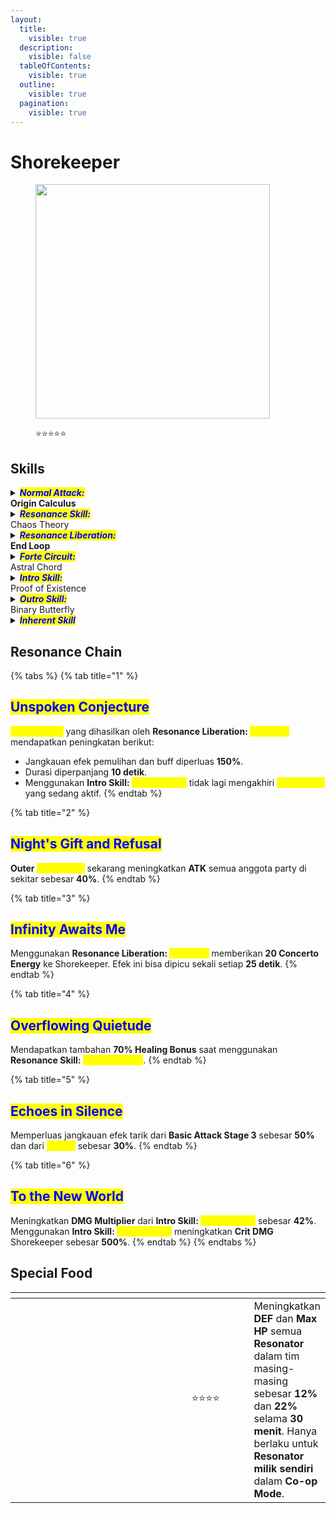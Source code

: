 ```yaml
---
layout:
  title:
    visible: true
  description:
    visible: false
  tableOfContents:
    visible: true
  outline:
    visible: true
  pagination:
    visible: true
---
```


# Shorekeeper

<figure><img src="https://wuthering.wiki/img/rolecard_1505.png" alt="" width="375"><figcaption><p><span data-gb-custom-inline data-tag="emoji" data-code="2b50">⭐</span><span data-gb-custom-inline data-tag="emoji" data-code="2b50">⭐</span><span data-gb-custom-inline data-tag="emoji" data-code="2b50">⭐</span><span data-gb-custom-inline data-tag="emoji" data-code="2b50">⭐</span><span data-gb-custom-inline data-tag="emoji" data-code="2b50">⭐</span></p></figcaption></figure>

## Skills

<details>

<summary><em><mark style="color:blue;"><strong>Normal Attack:</strong></mark></em><br><strong>Origin Calculus</strong></summary>

<mark style="color:blue;">**Basic Attack**</mark>\
Melakukan hingga **4 serangan berturut-turut** yang memberikan <img src="https://wuthering.wiki/img/element_5.png" alt="" data-size="line"> **Spectro DMG**. Setiap hit akan menghasilkan **1&#x20;**_<mark style="color:yellow;">**Collapsed Core**</mark>._\
\
<mark style="color:blue;">**Heavy Attack**</mark>\
Tahan tombol **Normal Attack** untuk masuk ke _<mark style="color:yellow;">**Unbound Form**</mark>_, yang terus mengonsumsi **STA**. Saat berada dalam mode ini, Shorekeeper akan:

* Menghasilkan **1** segmen _<mark style="color:yellow;">**Deductive Data**</mark>_ setiap detik.
* Secara otomatis mengumpulkan collectible dari tanaman di sekitar.\
  Ketika **STA** habis atau jika melakukan aksi seperti **Basic Attack**, _<mark style="color:yellow;">**Unbound Form**</mark>_ akan berakhir dan memberikan <img src="https://wuthering.wiki/img/element_5.png" alt="" data-size="line"> **Spectro DMG** ke target. Setiap segmen _<mark style="color:yellow;">**Deductive Data**</mark>_ yang terkumpul akan berubah menjadi <mark style="color:yellow;">**Empirical Data**</mark> dan menghasilkan _<mark style="color:yellow;">**Collapsed Core**</mark>_.

<mark style="color:blue;">**Mid-air Attack**</mark>\
Mengonsumsi **STA** untuk melakukan **Plunging Attack**. Setiap hit menghasilkan **1&#x20;**_<mark style="color:yellow;">**Collapsed Core**</mark>_. \
Tekan tombol **Normal Attack** dengan cepat setelah **Plunging Attack** untuk langsung melakukan **Basic Attack Stage 2**.\
<mark style="color:blue;">**Dodge Counter**</mark>\
tekan tombol **Normal Attack** setelah berhasil melakukan **Dodge** untuk menyerang target dan memberikan <img src="https://wuthering.wiki/img/element_5.png" alt="" data-size="line"> **Spectro DMG**.

</details>

<details>

<summary><em><mark style="color:blue;"><strong>Resonance Skill:</strong></mark></em><br>Chaos Theory</summary>

Memulihkan HP semua anggota party di sekitar dan memanggil **5&#x20;**_<mark style="color:yellow;">**Dim Star Butterflies**</mark>_ yang secara otomatis melacak serta menyerang target, memberikan <img src="https://wuthering.wiki/img/element_5.png" alt="" data-size="line"> **Spectro DMG**. \
Jika langsung melanjutkan dengan **Basic Attack**, siklus **Basic Attack** akan dimulai dari **Stage 2**.\
Dapat digunakan saat di udara.

</details>

<details>

<summary><em><mark style="color:blue;"><strong>Resonance Liberation:</strong></mark></em><br><strong>End Loop</strong></summary>

<mark style="color:blue;">**Outer Stellarealm**</mark>\
Menciptakan <mark style="color:yellow;">**Outer Stellarealm**</mark> yang secara terus-menerus memulihkan **HP** semua anggota party di dalam area efeknya. \
Efek ini bisa dipicu setiap **3 detik sekali**.

<mark style="color:blue;">**Inner Stellarealm**</mark>\
Saat anggota party menggunakan **Intro Skill** di dalam <mark style="color:yellow;">**Outer Stellarealm**</mark>, area tersebut berevolusi menjadi <mark style="color:yellow;">**Inner Stellarealm**</mark>.

* Dalam area <mark style="color:yellow;">**Inner Stellarealm**</mark>, setiap **0.2% Shorekeeper's Energy Regen** akan memberikan **0.01% peningkatan Crit Rate** ke seluruh anggota party, hingga maksimal **12.5%**.
* <mark style="color:yellow;">**Inner Stellarealm**</mark> mewarisi semua efek dari <mark style="color:yellow;">**Outer Stellarealm**</mark>.

<mark style="color:blue;">**Supernal Stellarealm**</mark>\
Saat anggota party menggunakan **Intro Skill** di dalam <mark style="color:yellow;">**Inner Stellarealm**</mark>, area tersebut berevolusi menjadi <mark style="color:yellow;">**Supernal Stellarealm**</mark>.

* Dalam area <mark style="color:yellow;">**Supernal Stellarealm**</mark>, setiap **0.1% Shorekeeper's Energy Regen** akan memberikan **0.01% peningkatan Crit DMG** ke seluruh anggota party, hingga maksimal **25%**.
* <mark style="color:yellow;">**Supernal Stellarealm**</mark> mewarisi semua efek dari <mark style="color:yellow;">**Inner Stellarealm**</mark>

</details>

<details>

<summary><em><mark style="color:blue;"><strong>Forte Circuit:</strong></mark></em><br>Astral Chord</summary>

<mark style="color:blue;">**Flare Star Butterfly**</mark>\
Menyerang target dengan **Normal Attack** akan menghasilkan _<mark style="color:yellow;">**Collapsed Core**</mark>_, yang setelah 6 detik akan berubah menjadi <mark style="color:yellow;">**Flare Star Butterfly**</mark>. \
<mark style="color:yellow;">**Flare Star Butterflies**</mark> secara otomatis melacak dan menyerang target, memberikan <img src="https://wuthering.wiki/img/element_5.png" alt="" data-size="line"> **Spectro DMG**. Jika sudah ada **5** _<mark style="color:yellow;">**Collapsed Cores**</mark>_, hit **Basic Attack** berikutnya akan langsung mengubah satu _<mark style="color:yellow;">**Collapsed Core**</mark>_ menjadi <mark style="color:yellow;">**Flare Star Butterfly**</mark>.

<mark style="color:blue;">**Illation**</mark>\
Saat Shorekeeper memiliki 5 segmen <mark style="color:yellow;">**Empirical Data**</mark>, menggunakan **Heavy Attack** akan mengonsumsi semua segmen tersebut untuk menarik target di sekitar dan memberikan <img src="https://wuthering.wiki/img/element_5.png" alt="" data-size="line"> **Spectro DMG**. Semua _<mark style="color:yellow;">**Collapsed Cores**</mark>_ yang ada juga akan langsung berubah menjadi <mark style="color:yellow;">**Flare Star Butterflies**</mark>.

<mark style="color:blue;">**Transmutation**</mark>\
Saat Shorekeeper memiliki 5 segmen <mark style="color:yellow;">**Empirical Data**</mark>, menggunakan **Mid-air Attack** akan mengonsumsi semua segmen tersebut untuk memberikan <img src="https://wuthering.wiki/img/element_5.png" alt="" data-size="line"> **Spectro DMG**. \
Semua _<mark style="color:yellow;">**Collapsed Cores**</mark>_ yang ada juga akan langsung berubah menjadi <mark style="color:yellow;">**Flare Star Butterflies**</mark>. Tekan tombol **Normal Attack** dengan cepat setelahnya untuk langsung melakukan **Basic Attack Stage 2**.

<mark style="color:blue;">**Empirical Data**</mark>\
Shorekeeper dapat menyimpan hingga **5 segmen** <mark style="color:yellow;">**Empirical Data**</mark>.

* Mendapatkan **1** segmen saat **Basic Attack Stage 1, 2, atau 4** mengenai target.
* Mendapatkan **2** segmen saat **Basic Attack Stage 3** mengenai target.
* Mendapatkan **1** segmen saat **Mid-air Attack** mengenai target.
* Mendapatkan **1** segmen saat **Dodge Counter** mengenai target.

</details>

<details>

<summary><em><mark style="color:blue;"><strong>Intro Skill:</strong></mark></em><br>Proof of Existence</summary>

<mark style="color:blue;">**Enlightenment**</mark>\
Shorekeeper muncul untuk memulihkan **HP** semua anggota party di sekitar dan memanggil **5&#x20;**_<mark style="color:yellow;">**Dim Star Butterflies**</mark>_ yang otomatis melacak serta menyerang target, memberikan <img src="https://wuthering.wiki/img/element_5.png" alt="" data-size="line"> **Spectro DMG.** \
Serangan ini dihitung sebagai **Resonance Skill DMG**.

<mark style="color:blue;">**Discernment**</mark>\
Saat <mark style="color:yellow;">**Supernal Stellarealm**</mark> terbentuk, **Intro Skill** pertama Shorekeeper selama durasi ini akan digantikan dengan **Intro Skill&#x20;**<mark style="color:yellow;">**Discernment.**</mark> Mengaktifkan <mark style="color:yellow;">**Discernment**</mark> akan mengakhiri <mark style="color:yellow;">**Stellarealm**</mark> yang sedang aktif, memulihkan **HP** semua anggota party di sekitar, dan memberikan <img src="https://wuthering.wiki/img/element_5.png" alt="" data-size="line"> **Spectro DMG** ke target. \
Serangan ini **dijamin Critical Hit** dan dihitung sebagai **Resonance Liberation DMG**.\
**Intro Skill&#x20;**<mark style="color:yellow;">**Discernment**</mark> hanya bisa diaktifkan sekali setiap kali <mark style="color:yellow;">**Supernal Stellarealm**</mark> terbentuk.

</details>

<details>

<summary><em><mark style="color:blue;"><strong>Outro Skill:</strong></mark></em><br>Binary Butterfly</summary>

Shorekeeper memanggil **1&#x20;**<mark style="color:yellow;">**Flare Star Butterfly**</mark> dan **1&#x20;**_<mark style="color:yellow;">**Dim Star Butterfly**</mark>_ yang mengitari Resonator di medan pertempuran selama **maksimal 30 detik**, memberikan efek berikut:

* Jika Resonator terkena serangan atau terpental, menekan tombol **Dodge** akan langsung membatalkan gangguan tersebut, memicu **Dodge** yang berhasil. \
  Jika Resonator sedang melayang dan dekat dengan tanah, mereka bisa langsung mendarat dengan posisi berdiri. Efek ini bisa digunakan hingga **5 kali**.
* Semua anggota party di sekitar mendapatkan **15% peningkatan DMG**.

</details>

<details>

<summary><em><mark style="color:blue;"><strong>Inherent Skill</strong></mark></em></summary>

<mark style="color:blue;">**Life Entwined**</mark>\
Saat Resonator lain selain Shorekeeper menerima serangan fatal, mereka tidak akan langsung **KO** tetapi malah dipulihkan sebesar **50% HP** dari total **HP** Shorekeeper, sementara Shorekeeper kehilangan jumlah **HP** yang sama. \
**HP** Shorekeeper tidak akan turun di bawah **1** karena efek ini.\
Efek ini bisa diaktifkan sekali setiap **10 menit**.

<mark style="color:blue;">**Self Gravitation**</mark>\
Saat Resonator di medan pertempuran berada dalam jangkauan <mark style="color:yellow;">**Stellarealm**</mark>, **Energy Regen** Shorekeeper meningkat **10%**. \
Jika **Rover** ada dalam tim, Energy Regen Rover juga meningkat **10%**.

</details>

## Resonance Chain

{% tabs %}
{% tab title="1" %}
## <mark style="color:blue;">Unspoken Conjecture</mark>

<mark style="color:yellow;">**Stellarealms**</mark> yang dihasilkan oleh **Resonance Liberation:&#x20;**<mark style="color:yellow;">**End Loop**</mark> mendapatkan peningkatan berikut:

* Jangkauan efek pemulihan dan buff diperluas **150%**.
* Durasi diperpanjang **10 detik**.
* Menggunakan **Intro Skill:&#x20;**<mark style="color:yellow;">**Discernment**</mark> tidak lagi mengakhiri <mark style="color:yellow;">**Stellarealm**</mark> yang sedang aktif.
{% endtab %}

{% tab title="2" %}
## <mark style="color:blue;">Night's Gift and Refusal</mark>

**Outer&#x20;**<mark style="color:yellow;">**Stellarealm**</mark> sekarang meningkatkan **ATK** semua anggota party di sekitar sebesar **40%**.
{% endtab %}

{% tab title="3" %}
## <mark style="color:blue;">Infinity Awaits Me</mark>

Menggunakan **Resonance Liberation:&#x20;**<mark style="color:yellow;">**End Loop**</mark> memberikan **20 Concerto Energy** ke Shorekeeper. Efek ini bisa dipicu sekali setiap **25 detik**.
{% endtab %}

{% tab title="4" %}
## <mark style="color:blue;">Overflowing Quietude</mark>

Mendapatkan tambahan **70% Healing Bonus** saat menggunakan **Resonance Skill:&#x20;**<mark style="color:yellow;">**Chaos Theory**</mark>.
{% endtab %}

{% tab title="5" %}
## <mark style="color:blue;">Echoes in Silence</mark>

Memperluas jangkauan efek tarik dari **Basic Attack Stage 3** sebesar **50%** dan dari <mark style="color:yellow;">**Illation**</mark> sebesar **30%**.
{% endtab %}

{% tab title="6" %}
## <mark style="color:blue;">To the New World</mark>

Meningkatkan **DMG Multiplier** dari **Intro Skill:&#x20;**<mark style="color:yellow;">**Discernment**</mark> sebesar **42%**. Menggunakan **Intro Skill:&#x20;**<mark style="color:yellow;">**Discernment**</mark> meningkatkan **Crit DMG** Shorekeeper sebesar **500%**.
{% endtab %}
{% endtabs %}

## Special Food

<table data-header-hidden><thead><tr><th width="267"></th><th width="136" align="center"></th><th></th></tr></thead><tbody><tr><td><img src="https://wuthering.wiki/img/item_80001039.png" alt=""></td><td align="center"><span data-gb-custom-inline data-tag="emoji" data-code="2b50">⭐</span><span data-gb-custom-inline data-tag="emoji" data-code="2b50">⭐</span><span data-gb-custom-inline data-tag="emoji" data-code="2b50">⭐</span><span data-gb-custom-inline data-tag="emoji" data-code="2b50">⭐</span></td><td>Meningkatkan <strong>DEF</strong> dan <strong>Max HP</strong> semua <strong>Resonator</strong> dalam tim masing-masing sebesar <strong>12%</strong> dan <strong>22%</strong> selama <strong>30 menit</strong>. Hanya berlaku untuk <strong>Resonator milik sendiri</strong> dalam <strong>Co-op Mode</strong>.</td></tr></tbody></table>
